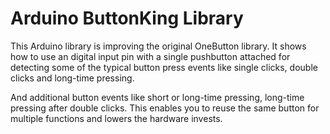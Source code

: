 Arduino ButtonKing Library
===

This Arduino library is improving the original OneButton library.
It shows how to use an digital input pin with a single pushbutton attached
for detecting some of the typical button press events like single clicks, double clicks and long-time pressing.

And additional button events like short or long-time pressing, long-time pressing after double clicks.
This enables you to reuse the same button for multiple functions and lowers the hardware invests.
